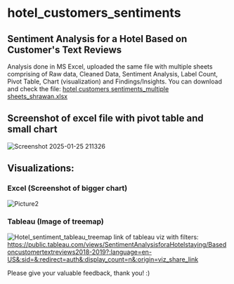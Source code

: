 # hotel_customers_sentiments
## Sentiment Analysis for a Hotel Based on Customer's Text Reviews

Analysis done in MS Excel, uploaded the same file with multiple sheets comprising of Raw data, Cleaned Data, Sentiment Analysis, Label Count, Pivot Table, Chart (visualization) and Findings/Insights. You can download and check the file: [hotel customers sentiments_multiple sheets_shrawan.xlsx](https://github.com/user-attachments/files/18546692/hotel.customers.sentiments_multiple.sheets_shrawan.xlsx)

## Screenshot of excel file with pivot table and small chart
![Screenshot 2025-01-25 211326](https://github.com/user-attachments/assets/178d1b46-cb3d-4a12-a4cf-7899892f0309)

## Visualizations:
### Excel (Screenshot of bigger chart) 
![Picture2](https://github.com/user-attachments/assets/ad0f4265-bed4-4155-a773-a046e0f15f44)

### Tableau (Image of treemap)
![Hotel_sentiment_tableau_treemap](https://github.com/user-attachments/assets/de0f4399-de1d-43ae-83b9-b93a21698222)
link of tableau viz with filters: https://public.tableau.com/views/SentimentAnalysisforaHotelstaying/Basedoncustomertextreviews2018-2019?:language=en-US&:sid=&:redirect=auth&:display_count=n&:origin=viz_share_link 

Please give your valuable feedback, thank you! :)





